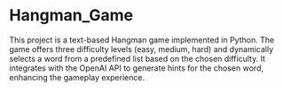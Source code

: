 # Hangman_Game
This project is a text-based Hangman game implemented in Python. The game offers three difficulty levels (easy, medium, hard) and dynamically selects a word from a predefined list based on the chosen difficulty. It integrates with the OpenAI API to generate hints for the chosen word, enhancing the gameplay experience.
